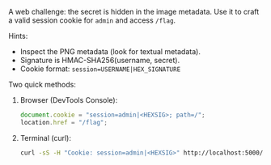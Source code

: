 A web challenge: the secret is hidden in the image metadata. Use it to craft a valid session cookie for `admin` and access `/flag`.

Hints:
- Inspect the PNG metadata (look for textual metadata).
- Signature is HMAC-SHA256(username, secret).
- Cookie format: `session=USERNAME|HEX_SIGNATURE`

Two quick methods:
1. Browser (DevTools Console):
   ```js
   document.cookie = "session=admin|<HEXSIG>; path=/";
   location.href = "/flag";
   ```
2. Terminal (curl):
   ```bash
   curl -sS -H "Cookie: session=admin|<HEXSIG>" http://localhost:5000/flag
   ```
